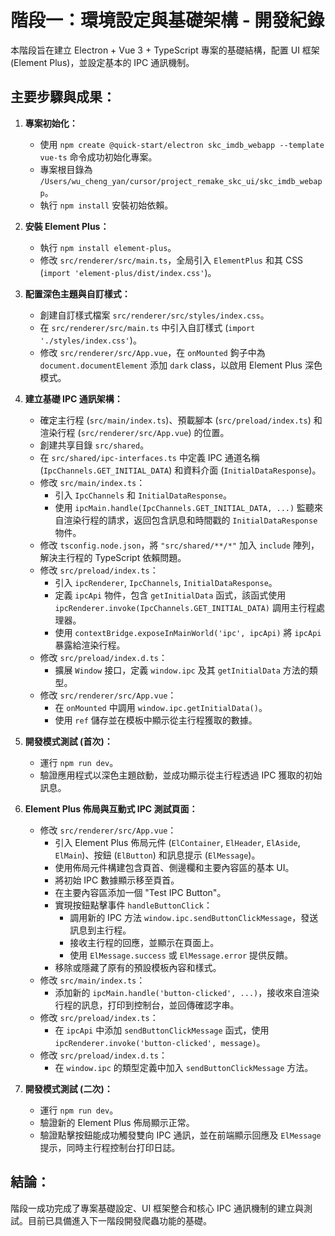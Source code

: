 # 階段一：環境設定與基礎架構 - 開發紀錄

本階段旨在建立 Electron + Vue 3 + TypeScript 專案的基礎結構，配置 UI 框架 (Element Plus)，並設定基本的 IPC 通訊機制。

## 主要步驟與成果：

1.  **專案初始化：**
    *   使用 `npm create @quick-start/electron skc_imdb_webapp --template vue-ts` 命令成功初始化專案。
    *   專案根目錄為 `/Users/wu_cheng_yan/cursor/project_remake_skc_ui/skc_imdb_webapp`。
    *   執行 `npm install` 安裝初始依賴。

2.  **安裝 Element Plus：**
    *   執行 `npm install element-plus`。
    *   修改 `src/renderer/src/main.ts`，全局引入 `ElementPlus` 和其 CSS (`import 'element-plus/dist/index.css'`)。

3.  **配置深色主題與自訂樣式：**
    *   創建自訂樣式檔案 `src/renderer/src/styles/index.css`。
    *   在 `src/renderer/src/main.ts` 中引入自訂樣式 (`import './styles/index.css'`)。
    *   修改 `src/renderer/src/App.vue`，在 `onMounted` 鉤子中為 `document.documentElement` 添加 `dark` class，以啟用 Element Plus 深色模式。

4.  **建立基礎 IPC 通訊架構：**
    *   確定主行程 (`src/main/index.ts`)、預載腳本 (`src/preload/index.ts`) 和渲染行程 (`src/renderer/src/App.vue`) 的位置。
    *   創建共享目錄 `src/shared`。
    *   在 `src/shared/ipc-interfaces.ts` 中定義 IPC 通道名稱 (`IpcChannels.GET_INITIAL_DATA`) 和資料介面 (`InitialDataResponse`)。
    *   修改 `src/main/index.ts`：
        *   引入 `IpcChannels` 和 `InitialDataResponse`。
        *   使用 `ipcMain.handle(IpcChannels.GET_INITIAL_DATA, ...)` 監聽來自渲染行程的請求，返回包含訊息和時間戳的 `InitialDataResponse` 物件。
    *   修改 `tsconfig.node.json`，將 `"src/shared/**/*"` 加入 `include` 陣列，解決主行程的 TypeScript 依賴問題。
    *   修改 `src/preload/index.ts`：
        *   引入 `ipcRenderer`, `IpcChannels`, `InitialDataResponse`。
        *   定義 `ipcApi` 物件，包含 `getInitialData` 函式，該函式使用 `ipcRenderer.invoke(IpcChannels.GET_INITIAL_DATA)` 調用主行程處理器。
        *   使用 `contextBridge.exposeInMainWorld('ipc', ipcApi)` 將 `ipcApi` 暴露給渲染行程。
    *   修改 `src/preload/index.d.ts`：
        *   擴展 `Window` 接口，定義 `window.ipc` 及其 `getInitialData` 方法的類型。
    *   修改 `src/renderer/src/App.vue`：
        *   在 `onMounted` 中調用 `window.ipc.getInitialData()`。
        *   使用 `ref` 儲存並在模板中顯示從主行程獲取的數據。

5.  **開發模式測試 (首次)：**
    *   運行 `npm run dev`。
    *   驗證應用程式以深色主題啟動，並成功顯示從主行程透過 IPC 獲取的初始訊息。

6.  **Element Plus 佈局與互動式 IPC 測試頁面：**
    *   修改 `src/renderer/src/App.vue`：
        *   引入 Element Plus 佈局元件 (`ElContainer`, `ElHeader`, `ElAside`, `ElMain`)、按鈕 (`ElButton`) 和訊息提示 (`ElMessage`)。
        *   使用佈局元件構建包含頁首、側邊欄和主要內容區的基本 UI。
        *   將初始 IPC 數據顯示移至頁首。
        *   在主要內容區添加一個 "Test IPC Button"。
        *   實現按鈕點擊事件 `handleButtonClick`：
            *   調用新的 IPC 方法 `window.ipc.sendButtonClickMessage`，發送訊息到主行程。
            *   接收主行程的回應，並顯示在頁面上。
            *   使用 `ElMessage.success` 或 `ElMessage.error` 提供反饋。
        *   移除或隱藏了原有的預設模板內容和樣式。
    *   修改 `src/main/index.ts`：
        *   添加新的 `ipcMain.handle('button-clicked', ...)`，接收來自渲染行程的訊息，打印到控制台，並回傳確認字串。
    *   修改 `src/preload/index.ts`：
        *   在 `ipcApi` 中添加 `sendButtonClickMessage` 函式，使用 `ipcRenderer.invoke('button-clicked', message)`。
    *   修改 `src/preload/index.d.ts`：
        *   在 `window.ipc` 的類型定義中加入 `sendButtonClickMessage` 方法。

7.  **開發模式測試 (二次)：**
    *   運行 `npm run dev`。
    *   驗證新的 Element Plus 佈局顯示正常。
    *   驗證點擊按鈕能成功觸發雙向 IPC 通訊，並在前端顯示回應及 `ElMessage` 提示，同時主行程控制台打印日誌。

## 結論：

階段一成功完成了專案基礎設定、UI 框架整合和核心 IPC 通訊機制的建立與測試。目前已具備進入下一階段開發爬蟲功能的基礎。 
